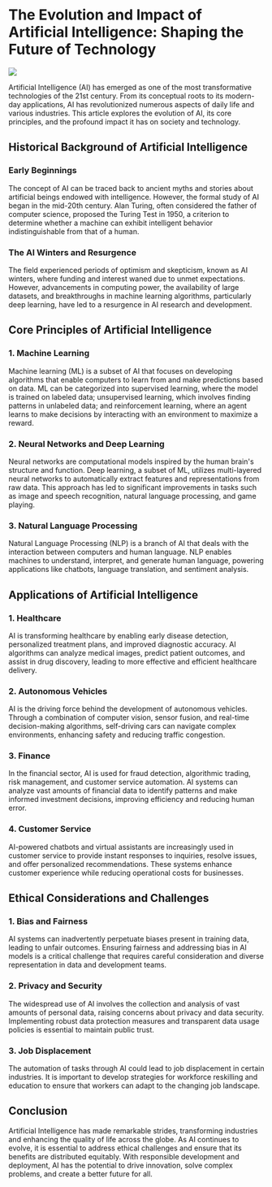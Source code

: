 # The Evolution and Impact of Artificial Intelligence: Shaping the Future of Technology

![](AI.jpeg)

Artificial Intelligence (AI) has emerged as one of the most transformative technologies of the 21st century. From its conceptual roots to its modern-day applications, AI has revolutionized numerous aspects of daily life and various industries. This article explores the evolution of AI, its core principles, and the profound impact it has on society and technology.

## Historical Background of Artificial Intelligence
### Early Beginnings

 The concept of AI can be traced back to ancient myths and stories about artificial beings endowed with intelligence. However, the formal study of AI began in the mid-20th century. Alan Turing, often considered the father of computer science, proposed the Turing Test in 1950, a criterion to determine whether a machine can exhibit intelligent behavior indistinguishable from that of a human.

### The AI Winters and Resurgence
The field experienced periods of optimism and skepticism, known as AI winters, where funding and interest waned due to unmet expectations. However, advancements in computing power, the availability of large datasets, and breakthroughs in machine learning algorithms, particularly deep learning, have led to a resurgence in AI research and development.

## Core Principles of Artificial Intelligence
### 1. Machine Learning
Machine learning (ML) is a subset of AI that focuses on developing algorithms that enable computers to learn from and make predictions based on data. ML can be categorized into supervised learning, where the model is trained on labeled data; unsupervised learning, which involves finding patterns in unlabeled data; and reinforcement learning, where an agent learns to make decisions by interacting with an environment to maximize a reward.

### 2. Neural Networks and Deep Learning
Neural networks are computational models inspired by the human brain's structure and function. Deep learning, a subset of ML, utilizes multi-layered neural networks to automatically extract features and representations from raw data. This approach has led to significant improvements in tasks such as image and speech recognition, natural language processing, and game playing.

### 3. Natural Language Processing
Natural Language Processing (NLP) is a branch of AI that deals with the interaction between computers and human language. NLP enables machines to understand, interpret, and generate human language, powering applications like chatbots, language translation, and sentiment analysis.

## Applications of Artificial Intelligence
### 1. Healthcare
AI is transforming healthcare by enabling early disease detection, personalized treatment plans, and improved diagnostic accuracy. AI algorithms can analyze medical images, predict patient outcomes, and assist in drug discovery, leading to more effective and efficient healthcare delivery.

### 2. Autonomous Vehicles
AI is the driving force behind the development of autonomous vehicles. Through a combination of computer vision, sensor fusion, and real-time decision-making algorithms, self-driving cars can navigate complex environments, enhancing safety and reducing traffic congestion.

### 3. Finance
In the financial sector, AI is used for fraud detection, algorithmic trading, risk management, and customer service automation. AI systems can analyze vast amounts of financial data to identify patterns and make informed investment decisions, improving efficiency and reducing human error.

### 4. Customer Service
AI-powered chatbots and virtual assistants are increasingly used in customer service to provide instant responses to inquiries, resolve issues, and offer personalized recommendations. These systems enhance customer experience while reducing operational costs for businesses.

## Ethical Considerations and Challenges
### 1. Bias and Fairness
AI systems can inadvertently perpetuate biases present in training data, leading to unfair outcomes. Ensuring fairness and addressing bias in AI models is a critical challenge that requires careful consideration and diverse representation in data and development teams.

### 2. Privacy and Security
The widespread use of AI involves the collection and analysis of vast amounts of personal data, raising concerns about privacy and data security. Implementing robust data protection measures and transparent data usage policies is essential to maintain public trust.

### 3. Job Displacement
The automation of tasks through AI could lead to job displacement in certain industries. It is important to develop strategies for workforce reskilling and education to ensure that workers can adapt to the changing job landscape.

## Conclusion
Artificial Intelligence has made remarkable strides, transforming industries and enhancing the quality of life across the globe. As AI continues to evolve, it is essential to address ethical challenges and ensure that its benefits are distributed equitably. With responsible development and deployment, AI has the potential to drive innovation, solve complex problems, and create a better future for all.










